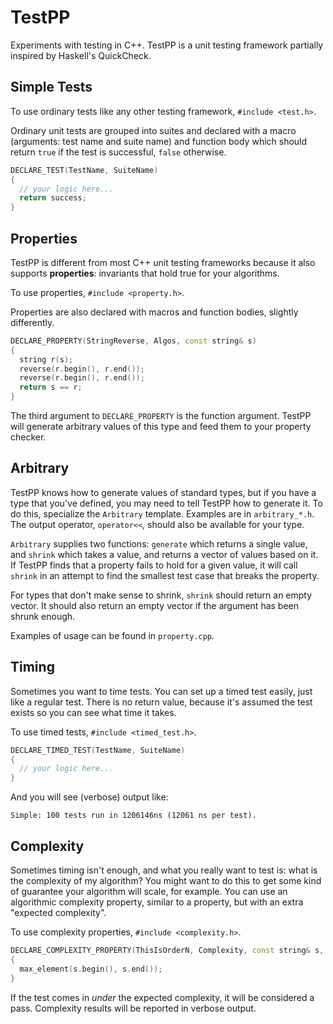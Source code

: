 # TestPP

Experiments with testing in C++. TestPP is a unit testing framework partially
inspired by Haskell's QuickCheck.

## Simple Tests

To use ordinary tests like any other testing framework, `#include <test.h>`.

Ordinary unit tests are grouped into suites and declared with a macro
(arguments: test name and suite name) and function body which should return
`true` if the test is successful, `false` otherwise.

```cpp
DECLARE_TEST(TestName, SuiteName)
{
  // your logic here...
  return success;
}
```

## Properties

TestPP is different from most C++ unit testing frameworks because it also
supports **properties**: invariants that hold true for your algorithms.

To use properties, `#include <property.h>`.

Properties are also declared with macros and function bodies, slightly
differently.

```cpp
DECLARE_PROPERTY(StringReverse, Algos, const string& s)
{
  string r(s);
  reverse(r.begin(), r.end());
  reverse(r.begin(), r.end());
  return s == r;
}
```

The third argument to `DECLARE_PROPERTY` is the function argument. TestPP will
generate arbitrary values of this type and feed them to your property checker.

## Arbitrary

TestPP knows how to generate values of standard types, but if you have a type
that you've defined, you may need to tell TestPP how to generate it. To do this,
specialize the `Arbitrary` template. Examples are in `arbitrary_*.h`. The output
operator, `operator<<`, should also be available for your type.

`Arbitrary` supplies two functions: `generate` which returns a single value, and
`shrink` which takes a value, and returns a vector of values based on it. If
TestPP finds that a property fails to hold for a given value, it will call
`shrink` in an attempt to find the smallest test case that breaks the property.

For types that don't make sense to shrink, `shrink` should return an empty
vector. It should also return an empty vector if the argument has been shrunk
enough.

Examples of usage can be found in `property.cpp`.

## Timing

Sometimes you want to time tests. You can set up a timed test easily, just like
a regular test. There is no return value, because it's assumed the test exists
so you can see what time it takes.

To use timed tests, `#include <timed_test.h>`.

```cpp
DECLARE_TIMED_TEST(TestName, SuiteName)
{
  // your logic here...
}
```

And you will see (verbose) output like:

`Simple: 100 tests run in 1206146ns (12061 ns per test).`

## Complexity

Sometimes timing isn't enough, and what you really want to test is: what is the
complexity of my algorithm? You might want to do this to get some kind of
guarantee your algorithm will scale, for example. You can use an algorithmic
complexity property, similar to a property, but with an extra "expected
complexity".

To use complexity properties, `#include <complexity.h>`.

```cpp
DECLARE_COMPLEXITY_PROPERTY(ThisIsOrderN, Complexity, const string& s, ORDER_N)
{
  max_element(s.begin(), s.end());
}
```

If the test comes in *under* the expected complexity, it will be considered a
pass. Complexity results will be reported in verbose output.
